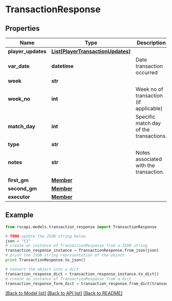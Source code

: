 # TransactionResponse


## Properties
Name | Type | Description | Notes
------------ | ------------- | ------------- | -------------
**player_updates** | [**List[PlayerTransactionUpdates]**](PlayerTransactionUpdates.md) |  | 
**var_date** | **datetime** | Date transaction occurred | [optional] [readonly] 
**week** | **str** |  | 
**week_no** | **int** | Week no of transaction (if applicable) | [optional] 
**match_day** | **int** | Specific match day of the transactions. | [optional] 
**type** | **str** |  | 
**notes** | **str** | Notes associated with the transaction. | 
**first_gm** | [**Member**](Member.md) |  | 
**second_gm** | [**Member**](Member.md) |  | 
**executor** | [**Member**](Member.md) |  | 

## Example

```python
from rscapi.models.transaction_response import TransactionResponse

# TODO update the JSON string below
json = "{}"
# create an instance of TransactionResponse from a JSON string
transaction_response_instance = TransactionResponse.from_json(json)
# print the JSON string representation of the object
print TransactionResponse.to_json()

# convert the object into a dict
transaction_response_dict = transaction_response_instance.to_dict()
# create an instance of TransactionResponse from a dict
transaction_response_form_dict = transaction_response.from_dict(transaction_response_dict)
```
[[Back to Model list]](../README.md#documentation-for-models) [[Back to API list]](../README.md#documentation-for-api-endpoints) [[Back to README]](../README.md)


